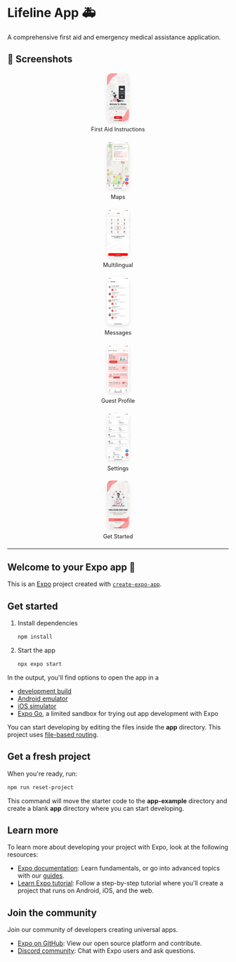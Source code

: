 # Lifeline App 🚑

A comprehensive first aid and emergency medical assistance application.

## 📱 Screenshots

<div style="display: grid; grid-template-columns: repeat(auto-fill, minmax(250px, 1fr)); gap: 20px; margin: 20px 0;">
  <!-- Row 1 -->
  <div style="text-align: center;">
    <img src="screenshots/image8.jpeg" alt="First Aid" style="width: 20%; max-width: 50px; height: auto; border-radius: 10px; box-shadow: 0 4px 8px rgba(0,0,0,0.1);">
    <p style="margin: 8px 0 0; font-size: 0.9em;">First Aid Instructions</p>
  </div>
  
  <div style="text-align: center;">
    <img src="screenshots/image10.jpeg" alt="Maps" style="width: 20%; max-width: 50px; height: auto; border-radius: 10px; box-shadow: 0 4px 8px rgba(0,0,0,0.1);">
    <p style="margin: 8px 0 0; font-size: 0.9em;">Maps</p>
  </div>
  
  <div style="text-align: center;">
    <img src="screenshots/image2.jpeg" alt="Languages" style="width: 20%; max-width: 50px; height: auto; border-radius: 10px; box-shadow: 0 4px 8px rgba(0,0,0,0.1);">
    <p style="margin: 8px 0 0; font-size: 0.9em;">Multilingual</p>
  </div>
  
  <div style="text-align: center;">
    <img src="screenshots/image1.jpeg" alt="Messages" style="width: 20%; max-width: 50px; height: auto; border-radius: 10px; box-shadow: 0 4px 8px rgba(0,0,0,0.1);">
    <p style="margin: 8px 0 0; font-size: 0.9em;">Messages</p>
  </div>
  
  <!-- Row 2 -->
  <div style="text-align: center;">
    <img src="screenshots/image5.jpeg" alt="Profile" style="width: 20%; max-width: 50px; height: auto; border-radius: 10px; box-shadow: 0 4px 8px rgba(0,0,0,0.1);">
    <p style="margin: 8px 0 0; font-size: 0.9em;">Guest Profile</p>
  </div>
  
  <div style="text-align: center;">
    <img src="screenshots/image3.jpeg" alt="Settings" style="width: 20%; max-width: 50px; height: auto; border-radius: 10px; box-shadow: 0 4px 8px rgba(0,0,0,0.1);">
    <p style="margin: 8px 0 0; font-size: 0.9em;">Settings</p>
  </div>
  
  <div style="text-align: center;">
    <img src="screenshots/image7.jpeg" alt="Get Started" style="width: 20%; max-width: 50px; height: auto; border-radius: 10px; box-shadow: 0 4px 8px rgba(0,0,0,0.1);">
    <p style="margin: 8px 0 0; font-size: 0.9em;">Get Started</p>
  </div>
</div>

---

## Welcome to your Expo app 👋

This is an [Expo](https://expo.dev) project created with [`create-expo-app`](https://www.npmjs.com/package/create-expo-app).

## Get started

1. Install dependencies

   ```bash
   npm install
   ```

2. Start the app

   ```bash
   npx expo start
   ```

In the output, you'll find options to open the app in a

- [development build](https://docs.expo.dev/develop/development-builds/introduction/)
- [Android emulator](https://docs.expo.dev/workflow/android-studio-emulator/)
- [iOS simulator](https://docs.expo.dev/workflow/ios-simulator/)
- [Expo Go](https://expo.dev/go), a limited sandbox for trying out app development with Expo

You can start developing by editing the files inside the **app** directory. This project uses [file-based routing](https://docs.expo.dev/router/introduction).

## Get a fresh project

When you're ready, run:

```bash
npm run reset-project
```

This command will move the starter code to the **app-example** directory and create a blank **app** directory where you can start developing.

## Learn more

To learn more about developing your project with Expo, look at the following resources:

- [Expo documentation](https://docs.expo.dev/): Learn fundamentals, or go into advanced topics with our [guides](https://docs.expo.dev/guides).
- [Learn Expo tutorial](https://docs.expo.dev/tutorial/introduction/): Follow a step-by-step tutorial where you'll create a project that runs on Android, iOS, and the web.

## Join the community

Join our community of developers creating universal apps.

- [Expo on GitHub](https://github.com/expo/expo): View our open source platform and contribute.
- [Discord community](https://chat.expo.dev): Chat with Expo users and ask questions.
